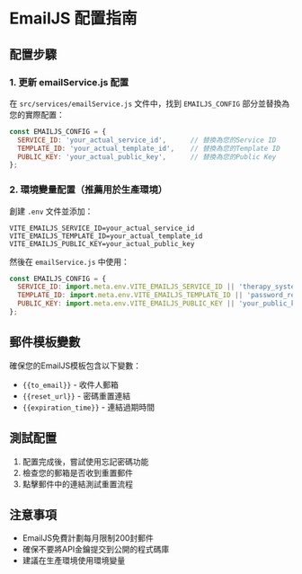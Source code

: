 # EmailJS 配置指南

## 配置步驟

### 1. 更新 emailService.js 配置

在 `src/services/emailService.js` 文件中，找到 `EMAILJS_CONFIG` 部分並替換為您的實際配置：

```javascript
const EMAILJS_CONFIG = {
  SERVICE_ID: 'your_actual_service_id',      // 替換為您的Service ID
  TEMPLATE_ID: 'your_actual_template_id',    // 替換為您的Template ID  
  PUBLIC_KEY: 'your_actual_public_key',      // 替換為您的Public Key
};
```

### 2. 環境變量配置（推薦用於生產環境）

創建 `.env` 文件並添加：

```env
VITE_EMAILJS_SERVICE_ID=your_actual_service_id
VITE_EMAILJS_TEMPLATE_ID=your_actual_template_id
VITE_EMAILJS_PUBLIC_KEY=your_actual_public_key
```

然後在 `emailService.js` 中使用：

```javascript
const EMAILJS_CONFIG = {
  SERVICE_ID: import.meta.env.VITE_EMAILJS_SERVICE_ID || 'therapy_system_service',
  TEMPLATE_ID: import.meta.env.VITE_EMAILJS_TEMPLATE_ID || 'password_reset_template',
  PUBLIC_KEY: import.meta.env.VITE_EMAILJS_PUBLIC_KEY || 'your_public_key_here',
};
```

## 郵件模板變數

確保您的EmailJS模板包含以下變數：

- `{{to_email}}` - 收件人郵箱
- `{{reset_url}}` - 密碼重置連結
- `{{expiration_time}}` - 連結過期時間

## 測試配置

1. 配置完成後，嘗試使用忘記密碼功能
2. 檢查您的郵箱是否收到重置郵件
3. 點擊郵件中的連結測試重置流程

## 注意事項

- EmailJS免費計劃每月限制200封郵件
- 確保不要將API金鑰提交到公開的程式碼庫
- 建議在生產環境使用環境變量 